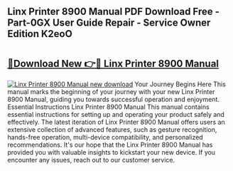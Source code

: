 ## Linx Printer 8900 Manual PDF Download Free - Part-0GX User Guide Repair - Service Owner Edition K2eoO

# <h2><a href="http://bc32342.oget.top/?id=Linx+Printer+8900+Manual">🔗Download New 👉🔴 Linx Printer 8900 Manual</a></h2>

[![Linx Printer 8900 Manual new download](https://i.imgur.com/5g1atiW.png)](http://bc32342.oget.top/?id=Linx+Printer+8900+Manual)
Your Journey Begins Here This manual marks the beginning of your journey with your new Linx Printer 8900 Manual, guiding you towards successful operation and enjoyment. Essential Instructions Linx Printer 8900 Manual This manual contains essential instructions for setting up and operating your product safely and effectively. The latest iteration of Linx Printer 8900 Manual offers users an extensive collection of advanced features, such as gesture recognition, hands-free operation, multi-device compatibility, and personalized recommendations. It's our hope that the Linx Printer 8900 Manual has provided you with valuable insights to kickstart your new device. If you encounter any issues, reach out to our customer service.
